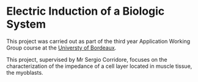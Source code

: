 # Electric Induction of a Biologic System

This project was carried out as part of the third year Application Working Group course at the [Universty of Bordeaux](https://www.u-bordeaux.fr/).

This project, supervised by Mr Sergio Corridore, focuses on the characterization of the impedance of a cell layer located in muscle tissue, the myoblasts.
